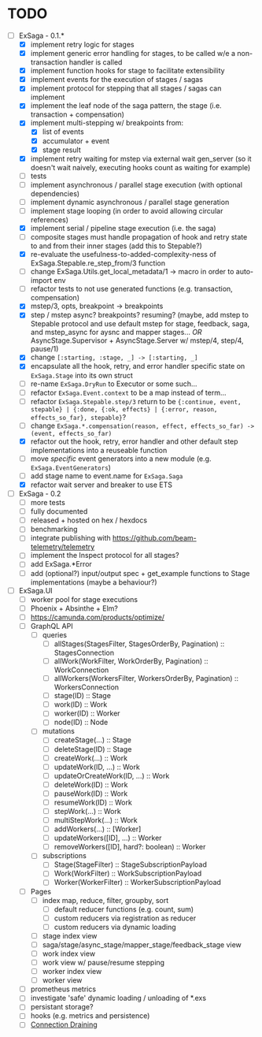 # TODO

- [ ] ExSaga - 0.1.*
    - [x] implement retry logic for stages
    - [x] implement generic error handling for stages, to be called w/e a non-transaction handler is called
    - [x] implement function hooks for stage to facilitate extensibility
    - [x] implement events for the execution of stages / sagas
    - [x] implement protocol for stepping that all stages / sagas can implement
    - [x] implement the leaf node of the saga pattern, the stage (i.e. transaction + compensation)
    - [x] implement multi-stepping w/ breakpoints from:
        - [x] list of events
        - [x] accumulator + event
        - [x] stage result
    - [x] implement retry waiting for mstep via external wait gen_server (so it doesn't wait naively, executing hooks count as waiting for example)
    - [ ] tests
    - [ ] implement asynchronous / parallel stage execution (with optional dependencies)
    - [ ] implement dynamic asynchronous / parallel stage generation
    - [ ] implement stage looping (in order to avoid allowing circular references)
    - [x] implement serial / pipeline stage execution (i.e. the saga)
    - [ ] composite stages must handle propagation of hook and retry state to and from their inner stages (add this to Stepable?)
    - [x] re-evaluate the usefulness-to-added-complexity-ness of ExSaga.Stepable.re_step_from/3 function
    - [ ] change ExSaga.Utils.get_local_metadata/1 -> macro in order to auto-import env
    - [ ] refactor tests to not use generated functions (e.g. transaction, compensation)
    - [x] mstep/3, opts, breakpoint -> breakpoints
    - [x] step / mstep async? breakpoints? resuming? (maybe, add mstep to Stepable protocol and use default mstep for stage, feedback, saga, and mstep_async for aysnc and mapper stages... *OR* AsyncStage.Supervisor + AsyncStage.Server w/ mstep/4, step/4, pause/1)
    - [x] change `[:starting, :stage, _] -> [:starting, _]`
    - [x] encapsulate all the hook, retry, and error handler specific state on `ExSaga.Stage` into its own struct
    - [ ] re-name `ExSaga.DryRun` to Executor or some such...
    - [ ] refactor `ExSaga.Event.context` to be a map instead of term...
    - [ ] refactor `ExSaga.Stepable.step/3` return to be `{:continue, event, stepable} | {:done, {:ok, effects} | {:error, reason, effects_so_far}, stepable}`?
    - [ ] change `ExSaga.*.compensation(reason, effect, effects_so_far) -> (event, effects_so_far)`
    - [x] refactor out the hook, retry, error handler and other default step implementations into a reuseable function
    - [ ] move *specific* event generators into a new module (e.g. `ExSaga.EventGenerators`)
    - [ ] add stage name to event.name for `ExSaga.Saga`
    - [x] refactor wait server and breaker to use ETS
- [ ] ExSaga - 0.2
    - [ ] more tests
    - [ ] fully documented
    - [ ] released + hosted on hex / hexdocs
    - [ ] benchmarking
    - [ ] integrate publishing with https://github.com/beam-telemetry/telemetry
    - [ ] implement the Inspect protocol for all stages?
    - [ ] add ExSaga.*Error
    - [ ] add (optional?) input/output spec + get_example functions to Stage implementations (maybe a behaviour?)
- [ ] ExSaga.UI
    - [ ] worker pool for stage executions
    - [ ] Phoenix + Absinthe + Elm?
    - [ ] https://camunda.com/products/optimize/
    - [ ] GraphQL API
        - [ ] queries
            - [ ] allStages(StagesFilter, StagesOrderBy, Pagination) :: StagesConnection
            - [ ] allWork(WorkFilter, WorkOrderBy, Pagination) :: WorkConnection
            - [ ] allWorkers(WorkersFilter, WorkersOrderBy, Pagination) :: WorkersConnection
            - [ ] stage(ID) :: Stage
            - [ ] work(ID) :: Work
            - [ ] worker(ID) :: Worker
            - [ ] node(ID) :: Node
        - [ ] mutations
            - [ ] createStage(...) :: Stage
            - [ ] deleteStage(ID) :: Stage
            - [ ] createWork(...) :: Work
            - [ ] updateWork(ID, ...) :: Work
            - [ ] updateOrCreateWork(ID, ...) :: Work
            - [ ] deleteWork(ID) :: Work
            - [ ] pauseWork(ID) :: Work
            - [ ] resumeWork(ID) :: Work
            - [ ] stepWork(...) :: Work
            - [ ] multiStepWork(...) :: Work
            - [ ] addWorkers(...) :: [Worker]
            - [ ] updateWorkers([ID], ...) :: Worker
            - [ ] removeWorkers([ID], hard?: boolean) :: Worker
        - [ ] subscriptions
            - [ ] Stage(StageFilter) :: StageSubscriptionPayload
            - [ ] Work(WorkFilter) :: WorkSubscriptionPayload
            - [ ] Worker(WorkerFilter) :: WorkerSubscriptionPayload
    - [ ] Pages
        - [ ] index map, reduce, filter, groupby, sort
            - [ ] default reducer functions (e.g. count, sum)
            - [ ] custom reducers via registration as reducer
            - [ ] custom reducers via dynamic loading
        - [ ] stage index view
        - [ ] saga/stage/async_stage/mapper_stage/feedback_stage view
        - [ ] work index view
        - [ ] work view w/ pause/resume stepping
        - [ ] worker index view
        - [ ] worker view
    - [ ] prometheus metrics
    - [ ] investigate 'safe' dynamic loading / unloading of *.exs
    - [ ] persistant storage?
    - [ ] hooks (e.g. metrics and persistence)
    - [ ] [Connection Draining](https://medium.com/@derek.kraan2/implementing-connection-draining-for-phoenix-or-any-library-that-uses-ranch-8e640f3bd4cf)
